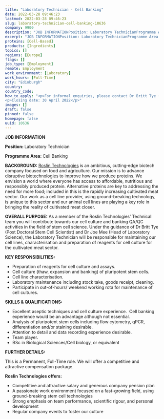 ```yaml
---
title: "Laboratory Technician - Cell Banking"
date: 2022-03-28 09:46:23
lastmod: 2022-03-28 09:46:23
slug: laboratory-technician-cell-banking-10636
company: 9900
description: "JOB INFORMATIONPosition: Laboratory TechnicianProgramme Area: Cell Banking"
excerpt: "JOB INFORMATIONPosition: Laboratory TechnicianProgramme Area: Cell Banking"
proteins: [Cell-Based]
products: [Ingredients]
topics: []
regions: [Europe]
flags: []
job_type: [Employment]
remote: Employment
work_environment: [Laboratory]
work_hours: [Full-Time]
city: "Edinburgh"
country: 
country_code: 
how_to_apply: "<p>For informal enquiries, please contact Dr Britt Tye (<a href=\"mailto:britt.tye@roslintech.com\">britt.tye@roslintech.com</a>). To apply, please send a CV and cover letter explaining why you have applied for the post to <a href=\"mailto:careers@roslintech.com\">careers@roslintech.com</a>.</p>
<p>Closing date: 30 April 2022</p>"
images: []
draft: false
pinned: false
homepage: false
uuid: 10636
---
```

<p><strong>JOB INFORMATION</strong></p>
<p><strong>Position: </strong>Laboratory Technician</p>
<p><strong>Programme Area: </strong>Cell Banking</p>
<p><strong>BACKGROUND:</strong> <a href="https://roslintech.com/">Roslin Technologies</a> is an ambitious, cutting‐edge biotech company focused on food and agriculture. Our mission is to advance disruptive biotechnologies to improve how we produce proteins. We envision a world where everyone has access to affordable, nutritious and responsibly produced protein. Alternative proteins are key to addressing the need for more food; included in this is the rapidly increasing cultivated meat sector. Our work as a cell line provider, using ground-breaking technology, is unique to this sector and our animal cell lines are playing a key role in bringing the reality of cultivated meat closer.</p>
<p><strong>OVERALL PURPOSE:</strong> As a member of the Roslin Technologies’ Technical team you will contribute towards our cell culture and banking QA/QC activities in the field of stem cell science. Under the guidance of Dr Britt Tye (Post Doctoral Stem Cell Scientist) and Dr Joe Mee (Head of Laboratory Science), the Laboratory Technician will be responsible for maintaining our cell lines, characterisation and preparation of reagents for cell culture for the cultivated meat sector.</p>
<p><strong>KEY RESPONSIBILITIES:</strong></p>
<ul>
<li>Preparation of reagents for cell culture and assays. </li>
<li>Cell culture (thaw, expansion and banking) of pluripotent stem cells. </li>
<li>Cell line characterisation. </li>
<li>Laboratory maintenance including stock take, goods receipt, cleaning. </li>
<li>Participate in out-of-hours/ weekend working rota for maintenance of cell cultures.</li>
</ul>
<p><strong>SKILLS & QUALIFICATIONS:</strong></p>
<ul>
<li>Excellent aseptic techniques and cell culture experience.  Cell banking experience would be an advantage although not essential. </li>
<li>Analysis of pluripotent stem cells including flow cytometry, qPCR, differentiation and/or staining desirable. </li>
<li>Attention to detail and data recording experience desirable. </li>
<li>Team player.  </li>
<li>BSc in Biological Sciences/Cell biology, or equivalent</li>
</ul>
<p><strong>FURTHER DETAILS:</strong></p>
<p>This is a Permanent, Full-Time role. We will offer a competitive and attractive compensation package.</p>
<p><strong>Roslin Technologies offers:</strong></p>
<ul>
<li>Competitive and attractive salary and generous company pension plan</li>
<li>A passionate work environment focused on a fast-growing field, using ground-breaking stem cell technologies</li>
<li>Strong emphasis on team performance, scientific rigour, and personal development</li>
<li>Regular company events to foster our culture</li>
</ul>
